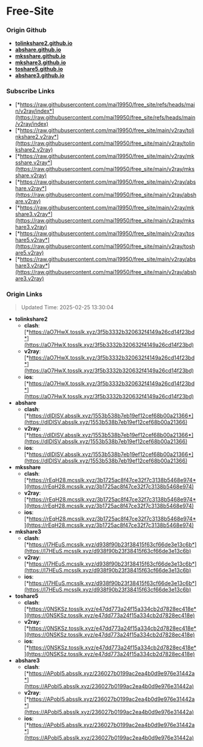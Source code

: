 # Free-Site

### Origin Github

- [**tolinkshare2.github.io**](https://github.com/tolinkshare2/tolinkshare2.github.io)
- [**abshare.github.io**](https://github.com/abshare/abshare.github.io)
- [**mksshare.github.io**](https://github.com/mksshare/mksshare.github.io)
- [**mkshare3.github.io**](https://github.com/mkshare3/mkshare3.github.io)
- [**toshare5.github.io**](https://github.com/toshare5/toshare5.github.io)
- [**abshare3.github.io**](https://github.com/abshare3/abshare3.github.io)

### Subscribe Links

- [*https://raw.githubusercontent.com/mai19950/free_site/refs/heads/main/v2ray/index*](https://raw.githubusercontent.com/mai19950/free_site/refs/heads/main/v2ray/index)
- [*https://raw.githubusercontent.com/mai19950/free_site/main/v2ray/tolinkshare2.v2ray*](https://raw.githubusercontent.com/mai19950/free_site/main/v2ray/tolinkshare2.v2ray)
- [*https://raw.githubusercontent.com/mai19950/free_site/main/v2ray/mksshare.v2ray*](https://raw.githubusercontent.com/mai19950/free_site/main/v2ray/mksshare.v2ray)
- [*https://raw.githubusercontent.com/mai19950/free_site/main/v2ray/abshare.v2ray*](https://raw.githubusercontent.com/mai19950/free_site/main/v2ray/abshare.v2ray)
- [*https://raw.githubusercontent.com/mai19950/free_site/main/v2ray/mkshare3.v2ray*](https://raw.githubusercontent.com/mai19950/free_site/main/v2ray/mkshare3.v2ray)
- [*https://raw.githubusercontent.com/mai19950/free_site/main/v2ray/toshare5.v2ray*](https://raw.githubusercontent.com/mai19950/free_site/main/v2ray/toshare5.v2ray)
- [*https://raw.githubusercontent.com/mai19950/free_site/main/v2ray/abshare3.v2ray*](https://raw.githubusercontent.com/mai19950/free_site/main/v2ray/abshare3.v2ray)

### Origin Links

> Updated Time: 2025-02-25 13:30:04

- **tolinkshare2**
  - **clash**: [*https://aO7HwX.tosslk.xyz/3f5b3332b320632f4149a26cd14f23bd*](https://aO7HwX.tosslk.xyz/3f5b3332b320632f4149a26cd14f23bd)
  - **v2ray**: [*https://aO7HwX.tosslk.xyz/3f5b3332b320632f4149a26cd14f23bd*](https://aO7HwX.tosslk.xyz/3f5b3332b320632f4149a26cd14f23bd)
  - **ios**: [*https://aO7HwX.tosslk.xyz/3f5b3332b320632f4149a26cd14f23bd*](https://aO7HwX.tosslk.xyz/3f5b3332b320632f4149a26cd14f23bd)
- **abshare**
  - **clash**: [*https://dIDlSV.absslk.xyz/1553b538b7eb19ef12cef68b00a21366*](https://dIDlSV.absslk.xyz/1553b538b7eb19ef12cef68b00a21366)
  - **v2ray**: [*https://dIDlSV.absslk.xyz/1553b538b7eb19ef12cef68b00a21366*](https://dIDlSV.absslk.xyz/1553b538b7eb19ef12cef68b00a21366)
  - **ios**: [*https://dIDlSV.absslk.xyz/1553b538b7eb19ef12cef68b00a21366*](https://dIDlSV.absslk.xyz/1553b538b7eb19ef12cef68b00a21366)
- **mksshare**
  - **clash**: [*https://rEqH28.mcsslk.xyz/3b1725ac8f47ce32f7c3138b5468e974*](https://rEqH28.mcsslk.xyz/3b1725ac8f47ce32f7c3138b5468e974)
  - **v2ray**: [*https://rEqH28.mcsslk.xyz/3b1725ac8f47ce32f7c3138b5468e974*](https://rEqH28.mcsslk.xyz/3b1725ac8f47ce32f7c3138b5468e974)
  - **ios**: [*https://rEqH28.mcsslk.xyz/3b1725ac8f47ce32f7c3138b5468e974*](https://rEqH28.mcsslk.xyz/3b1725ac8f47ce32f7c3138b5468e974)
- **mkshare3**
  - **clash**: [*https://I7HEuS.mcsslk.xyz/d938f90b23f38415f63cf66de3e13c6b*](https://I7HEuS.mcsslk.xyz/d938f90b23f38415f63cf66de3e13c6b)
  - **v2ray**: [*https://I7HEuS.mcsslk.xyz/d938f90b23f38415f63cf66de3e13c6b*](https://I7HEuS.mcsslk.xyz/d938f90b23f38415f63cf66de3e13c6b)
  - **ios**: [*https://I7HEuS.mcsslk.xyz/d938f90b23f38415f63cf66de3e13c6b*](https://I7HEuS.mcsslk.xyz/d938f90b23f38415f63cf66de3e13c6b)
- **toshare5**
  - **clash**: [*https://0NSKSz.tosslk.xyz/e47dd773a24f15a334cb2d7828ec418e*](https://0NSKSz.tosslk.xyz/e47dd773a24f15a334cb2d7828ec418e)
  - **v2ray**: [*https://0NSKSz.tosslk.xyz/e47dd773a24f15a334cb2d7828ec418e*](https://0NSKSz.tosslk.xyz/e47dd773a24f15a334cb2d7828ec418e)
  - **ios**: [*https://0NSKSz.tosslk.xyz/e47dd773a24f15a334cb2d7828ec418e*](https://0NSKSz.tosslk.xyz/e47dd773a24f15a334cb2d7828ec418e)
- **abshare3**
  - **clash**: [*https://APobI5.absslk.xyz/236027b0199ac2ea4b0d9e976e31442a*](https://APobI5.absslk.xyz/236027b0199ac2ea4b0d9e976e31442a)
  - **v2ray**: [*https://APobI5.absslk.xyz/236027b0199ac2ea4b0d9e976e31442a*](https://APobI5.absslk.xyz/236027b0199ac2ea4b0d9e976e31442a)
  - **ios**: [*https://APobI5.absslk.xyz/236027b0199ac2ea4b0d9e976e31442a*](https://APobI5.absslk.xyz/236027b0199ac2ea4b0d9e976e31442a)
